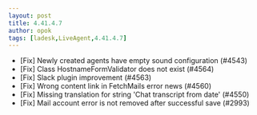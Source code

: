 ```yaml
---
layout: post
title: 4.41.4.7
author: opok
tags: [ladesk,LiveAgent,4.41.4.7]
---
```


- [Fix] Newly created agents have empty sound configuration (#4543)
- [Fix] Class HostnameFormValidator does not exist (#4564)
- [Fix] Slack plugin improvement (#4563)
- [Fix] Wrong content link in FetchMails error news (#4560)
- [Fix] Missing translation for string 'Chat transcript from date' (#4550)
- [Fix] Mail account error is not removed after successful save (#2993)
